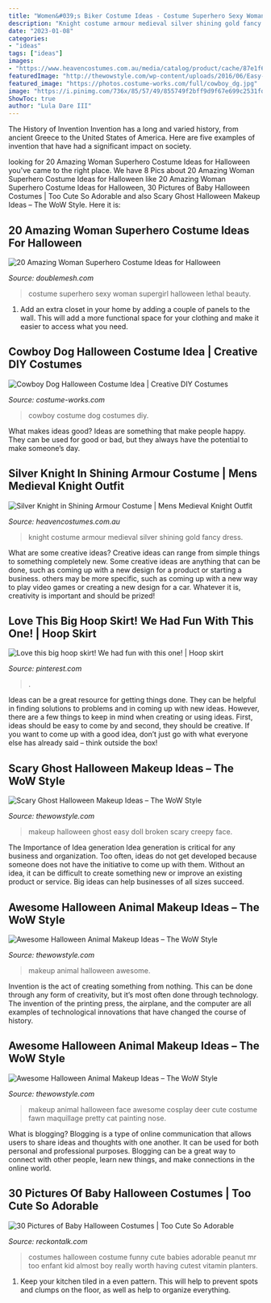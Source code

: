 ```yaml
---
title: "Women&#039;s Biker Costume Ideas - Costume Superhero Sexy Woman Supergirl Halloween Lethal Beauty"
description: "Knight costume armour medieval silver shining gold fancy dress"
date: "2023-01-08"
categories:
- "ideas"
tags: ["ideas"]
images:
- "https://www.heavencostumes.com.au/media/catalog/product/cache/87e1f69bc93e13dd75c69321dae7010a/u/w/uw-28479-knight-in-shining-armour-mens-silver-and-gold-medieval-warrior-fancy-dress-costume-1500_2.jpg"
featuredImage: "http://thewowstyle.com/wp-content/uploads/2016/06/Easy-Ghost-Halloween-Makeup.jpg"
featured_image: "https://photos.costume-works.com/full/cowboy_dg.jpg"
image: "https://i.pinimg.com/736x/85/57/49/855749f2bff9d9f67e699c2531fd1c46--hoop-skirt-skirts.jpg"
ShowToc: true
author: "Lula Dare III"
---
```



The History of Invention
Invention has a long and varied history, from ancient Greece to the United States of America. Here are five examples of invention that have had a significant impact on society.

	

		
looking for 20 Amazing Woman Superhero Costume Ideas for Halloween you've came to the right place. We have 8 Pics about 20 Amazing Woman Superhero Costume Ideas for Halloween like 20 Amazing Woman Superhero Costume Ideas for Halloween, 30 Pictures of Baby Halloween Costumes | Too Cute So Adorable and also Scary Ghost Halloween Makeup Ideas – The WoW Style. Here it is:
		
    
## 20 Amazing Woman Superhero Costume Ideas For Halloween

<img loading=lazy src="https://www.doublemesh.com/wp-content/uploads/2017/10/Sexy-Supergirl-Costume.jpg" onerror="this.onerror=null;this.src='https://tse1.mm.bing.net/th?id=OIP.Axzng9as5ghAE_s5xcg5ogHaKl&amp;pid=15.1';" alt="20 Amazing Woman Superhero Costume Ideas for Halloween">

_Source: doublemesh.com_

>costume superhero sexy woman supergirl halloween lethal beauty. 

	

1. Add an extra closet in your home by adding a couple of panels to the wall. This will add a more functional space for your clothing and make it easier to access what you need.

    
## Cowboy Dog Halloween Costume Idea | Creative DIY Costumes

<img loading=lazy src="https://photos.costume-works.com/full/cowboy_dg.jpg" onerror="this.onerror=null;this.src='https://tse2.mm.bing.net/th?id=OIP.e2lC31XRwoi187vwmEpOJAHaL5&amp;pid=15.1';" alt="Cowboy Dog Halloween Costume Idea | Creative DIY Costumes">

_Source: costume-works.com_

>cowboy costume dog costumes diy. 

	

What makes ideas good?
Ideas are something that make people happy. They can be used for good or bad, but they always have the potential to make someone’s day.

    
## Silver Knight In Shining Armour Costume | Mens Medieval Knight Outfit

<img loading=lazy src="https://www.heavencostumes.com.au/media/catalog/product/cache/87e1f69bc93e13dd75c69321dae7010a/u/w/uw-28479-knight-in-shining-armour-mens-silver-and-gold-medieval-warrior-fancy-dress-costume-1500_2.jpg" onerror="this.onerror=null;this.src='https://tse1.mm.bing.net/th?id=OIP.fDdHseqkzeg1JEzIYXSUKAHaJ4&amp;pid=15.1';" alt="Silver Knight in Shining Armour Costume | Mens Medieval Knight Outfit">

_Source: heavencostumes.com.au_

>knight costume armour medieval silver shining gold fancy dress. 

	

What are some creative ideas?
Creative ideas can range from simple things to something completely new. Some creative ideas are anything that can be done, such as coming up with a new design for a product or starting a business. others may be more specific, such as coming up with a new way to play video games or creating a new design for a car. Whatever it is, creativity is important and should be prized!

    
## Love This Big Hoop Skirt! We Had Fun With This One! | Hoop Skirt

<img loading=lazy src="https://i.pinimg.com/736x/85/57/49/855749f2bff9d9f67e699c2531fd1c46--hoop-skirt-skirts.jpg" onerror="this.onerror=null;this.src='https://tse1.mm.bing.net/th?id=OIP.7YYJFwD3ClFkz1LgNcTMAgHaJ3&amp;pid=15.1';" alt="Love this big hoop skirt! We had fun with this one! | Hoop skirt">

_Source: pinterest.com_

>. 

	

Ideas can be a great resource for getting things done. They can be helpful in finding solutions to problems and in coming up with new ideas. However, there are a few things to keep in mind when creating or using ideas. First, ideas should be easy to come by and second, they should be creative. If you want to come up with a good idea, don’t just go with what everyone else has already said – think outside the box!

    
## Scary Ghost Halloween Makeup Ideas – The WoW Style

<img loading=lazy src="http://thewowstyle.com/wp-content/uploads/2016/06/Easy-Ghost-Halloween-Makeup.jpg" onerror="this.onerror=null;this.src='https://tse4.mm.bing.net/th?id=OIP.-y0Ry3U2_qqgV8Q1nF3C_gHaLG&amp;pid=15.1';" alt="Scary Ghost Halloween Makeup Ideas – The WoW Style">

_Source: thewowstyle.com_

>makeup halloween ghost easy doll broken scary creepy face. 

	

The Importance of Idea generation
Idea generation is critical for any business and organization. Too often, ideas do not get developed because someone does not have the initiative to come up with them. Without an idea, it can be difficult to create something new or improve an existing product or service. Big ideas can help businesses of all sizes succeed.

    
## Awesome Halloween Animal Makeup Ideas – The WoW Style

<img loading=lazy src="http://thewowstyle.com/wp-content/uploads/2016/06/Animal-Halloween-Makeup-Idea.jpg" onerror="this.onerror=null;this.src='https://tse1.mm.bing.net/th?id=OIP.efAaP_EK8KRUlqWCTRRwMgHaK8&amp;pid=15.1';" alt="Awesome Halloween Animal Makeup Ideas – The WoW Style">

_Source: thewowstyle.com_

>makeup animal halloween awesome. 

	

Invention is the act of creating something from nothing. This can be done through any form of creativity, but it’s most often done through technology. The invention of the printing press, the airplane, and the computer are all examples of technological innovations that have changed the course of history.

    
## Awesome Halloween Animal Makeup Ideas – The WoW Style

<img loading=lazy src="http://thewowstyle.com/wp-content/uploads/2016/06/Top-Animal-Halloween-Makeup.jpg" onerror="this.onerror=null;this.src='https://tse3.mm.bing.net/th?id=OIP.cDmJsC9zEFoKKVm5OPQkJgHaJ3&amp;pid=15.1';" alt="Awesome Halloween Animal Makeup Ideas – The WoW Style">

_Source: thewowstyle.com_

>makeup animal halloween face awesome cosplay deer cute costume fawn maquillage pretty cat painting nose. 

	

What is blogging?
Blogging is a type of online communication that allows users to share ideas and thoughts with one another. It can be used for both personal and professional purposes. Blogging can be a great way to connect with other people, learn new things, and make connections in the online world.

    
## 30 Pictures Of Baby Halloween Costumes | Too Cute So Adorable

<img loading=lazy src="https://www.reckontalk.com/wp-content/uploads/2014/10/30-Pictures-of-Baby-Halloween-Costumes-Too-Cute-So-Adorable-2.jpeg" onerror="this.onerror=null;this.src='https://tse4.mm.bing.net/th?id=OIP.nomp-mlfg6NXSDts1ieyVgHaJ4&amp;pid=15.1';" alt="30 Pictures of Baby Halloween Costumes | Too Cute So Adorable">

_Source: reckontalk.com_

>costumes halloween costume funny cute babies adorable peanut mr too enfant kid almost boy really worth having cutest vitamin planters. 

	

1. Keep your kitchen tiled in a even pattern. This will help to prevent spots and clumps on the floor, as well as help to organize everything.

